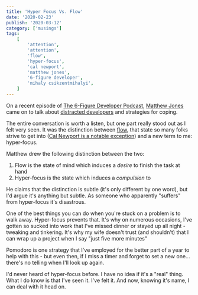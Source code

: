 ```yaml
---
title: 'Hyper Focus Vs. Flow'
date: '2020-02-23'
publish: '2020-03-12'
category: ['musings']
tags:
    [
        'attention',
        'attention',
        'flow',
        'hyper-focus',
        'cal newport',
        'matthew jones',
        '6-figure developer',
        'mihaly csikzentmihalyi',
    ]
---
```


On a recent episode of [The 6-Figure Developer Podcast](https://6figuredev.com/), [Matthew Jones](https://exceptionnotfound.net/) came on to talk about [distracted developers](https://6figuredev.com/podcast/episode-131-distracted-developer-with-matthew-jones/) and strategies for coping.

The entire conversation is worth a listen, but one part really stood out as I felt very seen. It was the distinction between [flow](https://www.ted.com/talks/mihaly_csikszentmihalyi_flow_the_secret_to_happiness/transcript), that state so many folks strive to get into ([Cal Newport is a notable exception](https://www.calnewport.com/blog/2012/04/09/the-father-of-deliberate-practice-disowns-flow/)) and a new term to me: hyper-focus.

Matthew drew the following distinction between the two:

1. Flow is the state of mind which induces a _desire_ to finish the task at hand
2. Hyper-focus is the state which induces a _compulsion_ to

He claims that the distinction is subtle (it's only different by one word), but I'd argue it's anything but subtle. As someone who apparently "suffers" from hyper-focus it's disastrous.

One of the best things you can do when you're stuck on a problem is to walk away. Hyper-focus prevents that. It's why on numerous occasions, I've gotten so sucked into work that I've missed dinner or stayed up all night - tweaking and tinkering. It's why my wife doesn't trust (and shouldn't) that I can wrap up a project when I say "just five more minutes"

Pomodoro is one strategy that I've employed for the better part of a year to help with this - but even then, if I miss a timer and forget to set a new one... there's no telling when I'll look up again.

I'd never heard of hyper-focus before. I have no idea if it's a "real" thing. What I do know is that I've seen it. I've felt it. And now, knowing it's name, I can deal with it head on.

